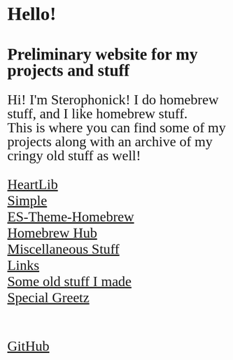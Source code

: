 <html>
    <title>Sterophonick's Own Little World</title>
    <style>
		h2 {
			font-family: AppleKid;
			font-size: 28pt;
			line-height: 1;
		}
		h1 {
			font-family: AppleKid;
			font-size: 32pt;
			line-height: 1;
		}
		@font-face {
			font-family: AppleKid;
			src: url('images/Apple-Kid.woff2') format('woff2'),
				url('images/Apple-Kid.woff') format('woff');
			font-weight: normal;
			font-style: normal;
		}
        p.small {
            line-height: 1;
        }
		.mainContent {
			font-family: AppleKid;
			font-size: 24pt;
		}
    </style>
    <head>
    </head>
    <body>
		<link rel="stylesheet" type="text/css" href="stylesheet.css">
        <h1>Hello!</h1>
        <h2>Preliminary website for my projects and stuff</h2>
		<div class="mainContent">
        <p class="small">
            Hi! I'm Sterophonick! I do homebrew stuff, and I like homebrew stuff.<br />
            This is where you can find some of my projects along with an archive of my cringy old stuff as well!<br />
        </p>
        <a href="heartlib">HeartLib</a><br />
        <a href="simplelight">Simple</a><br />
        <a href="es-theme-homebrew">ES-Theme-Homebrew</a><br />
        <a href="homebrew-hub">Homebrew Hub</a><br />
        <a href="misc">Miscellaneous Stuff</a><br />
        <a href="sites">Links</a><br />
        <a href="archive">Some old stuff I made</a><br />
        <a href="greetz">Special Greetz</a><br />
		<br />
		<br />
		<a href="https://github.com/Sterophonick">GitHub</a><br />
		</div>
    </body>
</html>